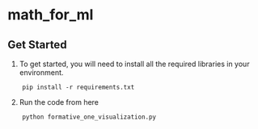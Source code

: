 # math_for_ml


## Get Started


1. To get started, you will need to install all the required libraries in your environment.



```
    pip install -r requirements.txt
```

2. Run the code from here


```
    python formative_one_visualization.py
```
